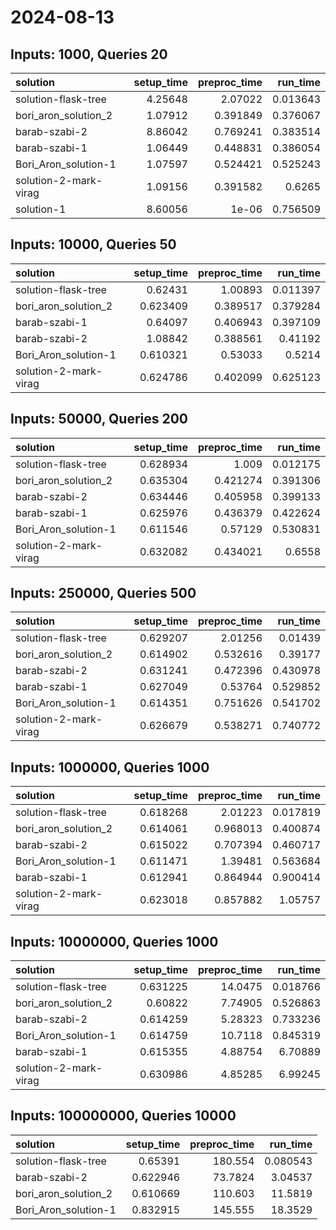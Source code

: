 # 2024-08-13

## Inputs: 1000, Queries 20

| solution              |   setup_time |   preproc_time |   run_time |
|:----------------------|-------------:|---------------:|-----------:|
| solution-flask-tree   |      4.25648 |       2.07022  |   0.013643 |
| bori_aron_solution_2  |      1.07912 |       0.391849 |   0.376067 |
| barab-szabi-2         |      8.86042 |       0.769241 |   0.383514 |
| barab-szabi-1         |      1.06449 |       0.448831 |   0.386054 |
| Bori_Aron_solution-1  |      1.07597 |       0.524421 |   0.525243 |
| solution-2-mark-virag |      1.09156 |       0.391582 |   0.6265   |
| solution-1            |      8.60056 |       1e-06    |   0.756509 |

## Inputs: 10000, Queries 50

| solution              |   setup_time |   preproc_time |   run_time |
|:----------------------|-------------:|---------------:|-----------:|
| solution-flask-tree   |     0.62431  |       1.00893  |   0.011397 |
| bori_aron_solution_2  |     0.623409 |       0.389517 |   0.379284 |
| barab-szabi-1         |     0.64097  |       0.406943 |   0.397109 |
| barab-szabi-2         |     1.08842  |       0.388561 |   0.41192  |
| Bori_Aron_solution-1  |     0.610321 |       0.53033  |   0.5214   |
| solution-2-mark-virag |     0.624786 |       0.402099 |   0.625123 |

## Inputs: 50000, Queries 200

| solution              |   setup_time |   preproc_time |   run_time |
|:----------------------|-------------:|---------------:|-----------:|
| solution-flask-tree   |     0.628934 |       1.009    |   0.012175 |
| bori_aron_solution_2  |     0.635304 |       0.421274 |   0.391306 |
| barab-szabi-2         |     0.634446 |       0.405958 |   0.399133 |
| barab-szabi-1         |     0.625976 |       0.436379 |   0.422624 |
| Bori_Aron_solution-1  |     0.611546 |       0.57129  |   0.530831 |
| solution-2-mark-virag |     0.632082 |       0.434021 |   0.6558   |

## Inputs: 250000, Queries 500

| solution              |   setup_time |   preproc_time |   run_time |
|:----------------------|-------------:|---------------:|-----------:|
| solution-flask-tree   |     0.629207 |       2.01256  |   0.01439  |
| bori_aron_solution_2  |     0.614902 |       0.532616 |   0.39177  |
| barab-szabi-2         |     0.631241 |       0.472396 |   0.430978 |
| barab-szabi-1         |     0.627049 |       0.53764  |   0.529852 |
| Bori_Aron_solution-1  |     0.614351 |       0.751626 |   0.541702 |
| solution-2-mark-virag |     0.626679 |       0.538271 |   0.740772 |

## Inputs: 1000000, Queries 1000

| solution              |   setup_time |   preproc_time |   run_time |
|:----------------------|-------------:|---------------:|-----------:|
| solution-flask-tree   |     0.618268 |       2.01223  |   0.017819 |
| bori_aron_solution_2  |     0.614061 |       0.968013 |   0.400874 |
| barab-szabi-2         |     0.615022 |       0.707394 |   0.460717 |
| Bori_Aron_solution-1  |     0.611471 |       1.39481  |   0.563684 |
| barab-szabi-1         |     0.612941 |       0.864944 |   0.900414 |
| solution-2-mark-virag |     0.623018 |       0.857882 |   1.05757  |

## Inputs: 10000000, Queries 1000

| solution              |   setup_time |   preproc_time |   run_time |
|:----------------------|-------------:|---------------:|-----------:|
| solution-flask-tree   |     0.631225 |       14.0475  |   0.018766 |
| bori_aron_solution_2  |     0.60822  |        7.74905 |   0.526863 |
| barab-szabi-2         |     0.614259 |        5.28323 |   0.733236 |
| Bori_Aron_solution-1  |     0.614759 |       10.7118  |   0.845319 |
| barab-szabi-1         |     0.615355 |        4.88754 |   6.70889  |
| solution-2-mark-virag |     0.630986 |        4.85285 |   6.99245  |

## Inputs: 100000000, Queries 10000

| solution             |   setup_time |   preproc_time |   run_time |
|:---------------------|-------------:|---------------:|-----------:|
| solution-flask-tree  |     0.65391  |       180.554  |   0.080543 |
| barab-szabi-2        |     0.622946 |        73.7824 |   3.04537  |
| bori_aron_solution_2 |     0.610669 |       110.603  |  11.5819   |
| Bori_Aron_solution-1 |     0.832915 |       145.555  |  18.3529   |